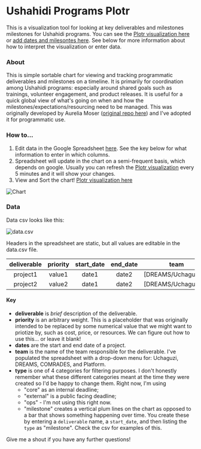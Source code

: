 Ushahidi Programs Plotr
===========
This is a visualization tool for looking at key deliverables and milestones milestones for Ushahidi programs. You can see the [Plotr visualization here](http://?????) or [add dates and milesontes here](https://docs.google.com/spreadsheets/d/1NXG2znwFFdbyK83wHmN00AEp_t_OMAoRkShicl_y7Wk/edit#gid=0). See below for more information about how to interpret the visualization or enter data.

### About
This is simple sortable chart for viewing and tracking programmatic deliverables and milestones on a timeline. It is primarily for coordination among Ushahidi programs: especially around shared goals such as trainings, volunteer engagement, and product releases. It is useful for a quick global view of what's going on when and how the milestones/expectations/resourcing need to be managed. This was originally developed by Aurelia Moser ([original repo here](https://github.com/auremoser/pirateplotr)) and I've adopted it for programmatic use.  

### How to...
1. Edit data in the Google Spreadsheet [here](https://docs.google.com/spreadsheets/d/1NXG2znwFFdbyK83wHmN00AEp_t_OMAoRkShicl_y7Wk/edit#gid=0). See the key below for what information to enter in which columns. 
2. Spreadsheet will update in the chart on a semi-frequent basis, which depends on google. Usually you can refresh the [Plotr visualization](http://?????) every 5 minutes and it will show your changes.
3. View and Sort the chart! [Plotr visualization here](http://?????)  

![Chart](https://?????) 

### Data
Data csv looks like this:

![data.csv](https://?????)

Headers in the spreadsheet are static, but all values are editable in the data.csv file.

deliverable	| priority	| start_date	| end_date 	| team | type
:---:	| :----: 	| :--------: 	| :------: 	| :----: | :----:
project1 | value1 	| date1 		| date2 	| [DREAMS/Uchaguzi/...] | external
project2 | value2 	| date1 		| date2 	| [DREAMS/Uchaguzi/...] | core

#### Key
* **deliverable** is _brief_ description of the deliverable.
* **priority** is an arbitrary weight. This is a placeholder that was originally intended to be replaced by some numerical value that we might want to priotize by, such as cost, price, or resources. We can figure out how to use this... or leave it blank!
* **dates** are the start and end date of a project.
* **team** is the name of the team responsible for the deliverable. I've populated the spreadsheet with a drop-down menu for: Uchaguzi, DREAMS, COMRADES, and Platform.
* **type** is one of 4 categories for filtering purposes. I don't honestly remember what these different categories meant at the time they were created so I'd be happy to change them. Right now, I'm using
  * "core" as an internal deadline;
  * "external" is a public facing deadline;
  * "ops" - I'm not using this right now. 
  * "milestone" creates a vertical plum lines on the chart as opposed to a bar that shows something happening over time. You create these by entering a `deliverable` name, a `start_date`, and then listing the `type` as "milestone". Check the csv for examples of this.

Give me a shout if you have any further questions!





